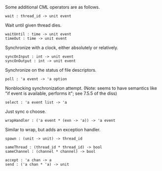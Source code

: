 Some additional CML operators are as follows.

    wait : thread_id -> unit event

Wait until given thread dies.

    waitUntil : time -> unit event
    timeOut : time -> unit event

Synchronize with a clock, either absolutely or relatively.

    syncOnInput : int -> unit event
    syncOnOutput : int -> unit event

Synchronize on the status of file descriptors.

    poll : 'a event -> 'a option

Nonblocking synchronization attempt.  (Note: seems to have semantics
like "if event is available, performs it"; see 7.5.5 of the diss)    

    select : 'a event list -> 'a

Just sync o choose.

    wrapHandler : ('a event * (exn -> 'a)) -> 'a event

Similar to wrap, but adds an exception handler.

    spawn : (unit -> unit) -> thread_id

    sameThread : (thread_id * thread_id) -> bool
    sameChannel : (channel * channel) -> bool

    accept : 'a chan -> a
    send : ('a chan * 'a) -> unit

